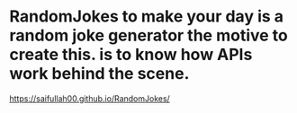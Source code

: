 # RandomJokes to make your day is a random joke generator the motive to create this. is to know how APIs work behind the scene.
https://saifullah00.github.io/RandomJokes/
